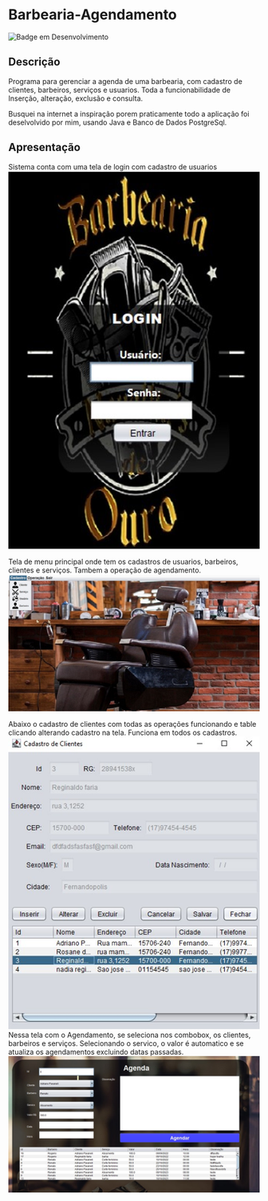 # Barbearia-Agendamento




![Badge em Desenvolvimento](http://img.shields.io/static/v1?label=STATUS&message=%20Concluido&color=GREEN&style=for-the-badge)




## Descrição
Programa para gerenciar a agenda de uma barbearia, com cadastro de clientes, barbeiros, serviços e usuarios.
Toda a funcionabilidade de Inserção, alteração, exclusão e consulta.

Busquei na internet a inspiração porem praticamente todo a aplicação foi deselvolvido por mim, usando Java e Banco de Dados PostgreSql.



## Apresentação

Sistema conta com uma tela de login com cadastro de usuarios
<img src="https://github.com/adrianopavaneli/Barbearia-Agendamento/blob/main/src/view/imagens/telaloginprint.jpg" alt="drawing" width="700"/>

Tela de menu principal onde tem os cadastros de usuarios, barbeiros, clientes e serviços. Tambem a operação de agendamento.
<img src="https://github.com/adrianopavaneli/Barbearia-Agendamento/blob/main/src/view/imagens/telainicialprint.jpg" alt="drawing" width="700"/>

Abaixo o cadastro de clientes com todas as operações funcionando e table clicando alterando cadastro na tela. Funciona em todos os cadastros.
<img src="https://github.com/adrianopavaneli/Barbearia-Agendamento/blob/main/src/view/imagens/cadclienteprint.jpg" alt="drawing" width="700"/>
Nessa tela com o Agendamento, se seleciona nos combobox, os clientes, barbeiros e serviços. Selecionando o servico, o valor é automatico e se atualiza 
os agendamentos excluindo datas passadas.
<img src="https://github.com/adrianopavaneli/Barbearia-Agendamento/blob/main/src/view/imagens/agendamentoprint.jpg" alt="drawing" width="700"/>

